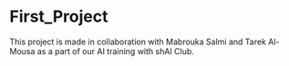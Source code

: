 # First_Project
This project is made in collaboration with Mabrouka Salmi and Tarek Al-Mousa as a part of our AI training with shAI Club.

